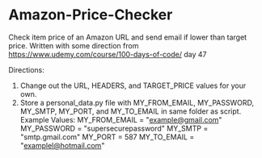 # Amazon-Price-Checker
Check item price of an Amazon URL and send email if lower than target price.
Written with some direction from https://www.udemy.com/course/100-days-of-code/ day 47

Directions:
1) Change out the URL, HEADERS, and TARGET_PRICE values for your own.
2) Store a personal_data.py file with MY_FROM_EMAIL, MY_PASSWORD, MY_SMTP, MY_PORT, and MY_TO_EMAIL in same folder as script.
Example Values:
MY_FROM_EMAIL = "example@gmail.com"
MY_PASSWORD = "supersecurepassword"
MY_SMTP = "smtp.gmail.com"
MY_PORT = 587
MY_TO_EMAIL = "examplel@hotmail.com"
